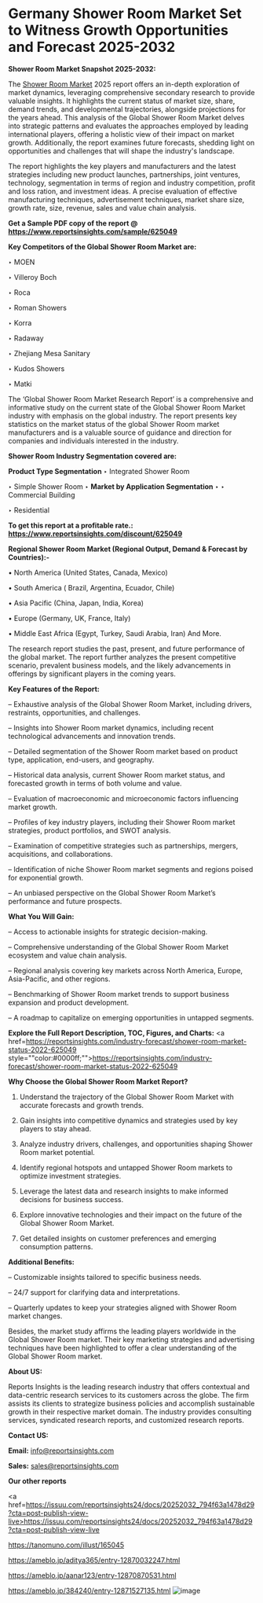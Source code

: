 # Germany Shower Room Market Set to Witness Growth Opportunities and Forecast 2025-2032

<strong>Shower Room Market Snapshot 2025-2032:</strong>

The <a href=https://www.reportsinsights.com/sample/625049>Shower Room Market</a> 2025 report offers an in-depth exploration of market dynamics, leveraging comprehensive secondary research to provide valuable insights. It highlights the current status of market size, share, demand trends, and developmental trajectories, alongside projections for the years ahead. This analysis of the Global Shower Room Market delves into strategic patterns and evaluates the approaches employed by leading international players, offering a holistic view of their impact on market growth. Additionally, the report examines future forecasts, shedding light on opportunities and challenges that will shape the industry's landscape.

The report highlights the key players and manufacturers and the latest strategies including new product launches, partnerships, joint ventures, technology, segmentation in terms of region and industry competition, profit and loss ration, and investment ideas. A precise evaluation of effective manufacturing techniques, advertisement techniques, market share size, growth rate, size, revenue, sales and value chain analysis.

<strong>Get a Sample PDF copy of the report @ <a href=https://www.reportsinsights.com/sample/625049 style=color:#0000ff;>https://www.reportsinsights.com/sample/625049</a></strong>

<strong>Key Competitors of the Global Shower Room Market are:</strong>

‣ MOEN

‣ Villeroy Boch

‣ Roca

‣ Roman Showers

‣ Korra

‣ Radaway

‣ Zhejiang Mesa Sanitary

‣ Kudos Showers

‣ Matki

The ‘Global Shower Room Market Research Report’ is a comprehensive and informative study on the current state of the Global Shower Room Market industry with emphasis on the global industry. The report presents key statistics on the market status of the global Shower Room market manufacturers and is a valuable source of guidance and direction for companies and individuals interested in the industry.

<strong>Shower Room Industry Segmentation covered are:</strong>

<strong>Product Type Segmentation</strong>
‣
Integrated Shower Room

‣ Simple Shower Room
‣ 
<strong>Market by Application Segmentation</strong>
‣
‣  Commercial Building

‣ Residential

<strong>To get this report at a profitable rate.: <a href=https://www.reportsinsights.com/discount/625049 style=color:#0000ff;>https://www.reportsinsights.com/discount/625049</a></strong>

<strong>Regional Shower Room Market (Regional Output, Demand &amp; Forecast by Countries):-</strong>

• North America (United States, Canada, Mexico)

• South America ( Brazil, Argentina, Ecuador, Chile)

• Asia Pacific (China, Japan, India, Korea)

• Europe (Germany, UK, France, Italy)

• Middle East Africa (Egypt, Turkey, Saudi Arabia, Iran) And More.

The research report studies the past, present, and future performance of the global market. The report further analyzes the present competitive scenario, prevalent business models, and the likely advancements in offerings by significant players in the coming years.

<strong>Key Features of the Report:</strong>

– Exhaustive analysis of the Global Shower Room Market, including drivers, restraints, opportunities, and challenges.

– Insights into Shower Room market dynamics, including recent technological advancements and innovation trends.

– Detailed segmentation of the Shower Room market based on product type, application, end-users, and geography.

– Historical data analysis, current Shower Room market status, and forecasted growth in terms of both volume and value.

– Evaluation of macroeconomic and microeconomic factors influencing market growth.

– Profiles of key industry players, including their Shower Room market strategies, product portfolios, and SWOT analysis.

– Examination of competitive strategies such as partnerships, mergers, acquisitions, and collaborations.

– Identification of niche Shower Room market segments and regions poised for exponential growth.

– An unbiased perspective on the Global Shower Room Market’s performance and future prospects.

<strong>What You Will Gain:</strong>

– Access to actionable insights for strategic decision-making.

– Comprehensive understanding of the Global Shower Room Market ecosystem and value chain analysis.

– Regional analysis covering key markets across North America, Europe, Asia-Pacific, and other regions.

– Benchmarking of Shower Room market trends to support business expansion and product development.

– A roadmap to capitalize on emerging opportunities in untapped segments.

<strong>Explore the Full Report Description, TOC, Figures, and Charts:</strong>
<a href=https://reportsinsights.com/industry-forecast/shower-room-market-status-2022-625049 style=""color:#0000ff;"">https://reportsinsights.com/industry-forecast/shower-room-market-status-2022-625049</a>

<strong>Why Choose the Global Shower Room Market Report?</strong>

1. Understand the trajectory of the Global Shower Room Market with accurate forecasts and growth trends.

2. Gain insights into competitive dynamics and strategies used by key players to stay ahead.

3. Analyze industry drivers, challenges, and opportunities shaping Shower Room market potential.

4. Identify regional hotspots and untapped Shower Room markets to optimize investment strategies.

5. Leverage the latest data and research insights to make informed decisions for business success.

6. Explore innovative technologies and their impact on the future of the Global Shower Room Market.

7. Get detailed insights on customer preferences and emerging consumption patterns.

<strong>Additional Benefits:</strong>

– Customizable insights tailored to specific business needs.

– 24/7 support for clarifying data and interpretations.

– Quarterly updates to keep your strategies aligned with Shower Room market changes.

Besides, the market study affirms the leading players worldwide in the Global Shower Room market. Their key marketing strategies and advertising techniques have been highlighted to offer a clear understanding of the Global Shower Room market.

<strong><strong>About US</strong>:</strong>

Reports Insights is the leading research industry that offers contextual and data-centric research services to its customers across the globe. The firm assists its clients to strategize business policies and accomplish sustainable growth in their respective market domain. The industry provides consulting services, syndicated research reports, and customized research reports.

<strong>Contact US:</strong>

<p class=><b>Email:</b> <a href=mailto:info@reportsinsights.com>info@reportsinsights.com</a></p>
<p class=><b>Sales:</b> <a href=mailto:sales@reportsinsights.com>sales@reportsinsights.com</a></p>

<strong>Our other reports</strong>

<a href=https://issuu.com/reportsinsights24/docs/20252032_794f63a1478d29?cta=post-publish-view-live>https://issuu.com/reportsinsights24/docs/20252032_794f63a1478d29?cta=post-publish-view-live</a>

<a href=https://tanomuno.com/illust/165045>https://tanomuno.com/illust/165045</a>

<a href=https://ameblo.jp/aditya365/entry-12870032247.html>https://ameblo.jp/aditya365/entry-12870032247.html</a>

<a href=https://ameblo.jp/aanar123/entry-12870870531.html>https://ameblo.jp/aanar123/entry-12870870531.html</a>

<a href=https://ameblo.jp/384240/entry-12871527135.html>https://ameblo.jp/384240/entry-12871527135.html</a>
![image](https://github.com/user-attachments/assets/b3869330-b5a3-4e9c-a557-5f7d6fb93962)
